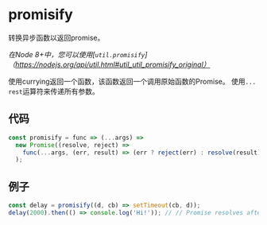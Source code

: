 # promisify

转换异步函数以返回promise。

*在Node 8+中，您可以使用[`util.promisify`]（https://nodejs.org/api/util.html#util_util_promisify_original）*

使用currying返回一个函数，该函数返回一个调用原始函数的Promise。
使用`... rest`运算符来传递所有参数。

## 代码

```js
const promisify = func => (...args) =>
  new Promise((resolve, reject) =>
    func(...args, (err, result) => (err ? reject(err) : resolve(result)))
  );
```

## 例子

```js
const delay = promisify((d, cb) => setTimeout(cb, d));
delay(2000).then(() => console.log('Hi!')); // // Promise resolves after 2s
```
